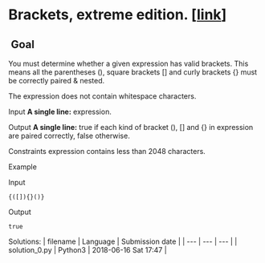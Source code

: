 # Brackets, extreme edition. \[[link](https://www.codingame.com/training/easy/brackets-extreme-edition)\]


 Goal
-----


You must determine whether a given expression has valid brackets. This means all the parentheses (), square brackets [] and curly brackets {} must be correctly paired & nested.  
  
The expression does not contain whitespace characters.



Input
**A single line:** expression.


Output
**A single line:** true if each kind of bracket (), [] and {} in expression are paired correctly, false otherwise.


Constraints
expression contains less than 2048 characters.


Example


Input

```
{([]){}()}
```



Output

```
true
```





Solutions:
| filename | Language | Submission date |
| --- | --- | --- |
| solution_0.py | Python3 | 2018-06-16 Sat 17:47 |
